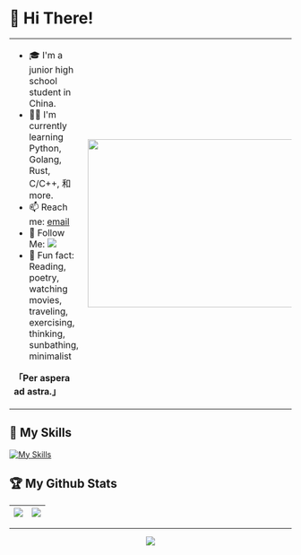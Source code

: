 # 👋 Hi There!

<table>
<tr>
<td valign="top"  width="50%">

- 🎓 I'm a junior high school student in China.
- 👨‍💻 I'm currently learning Python, Golang, Rust, C/C++, 和 more.
- 📫 Reach me: [email](mailto:xshaw201@gmail.com)
- 👏 Follow Me: [![](https://img.shields.io/github/followers/xiaoxiang2010?label=follow%20me&style=social)](https://github.com/xiaoxiang2010/)
- 🎣 Fun fact: Reading, poetry, watching movies, traveling, exercising, thinking, sunbathing, minimalist

**「Per aspera ad astra.」**
</td>
<td valign="center"  width="100%" height="100%">
<img src="https://github.com/anzhihe/anzhihe/blob/main/.github/workflows/Le%20Petit%20Prince.gif" width="500" height="300">
</td>
</tr>
</table>

## 🧰 My Skills
[![My Skills](https://skillicons.dev/icons?i=arch,arduino,c,cloudflare,css,git,github,gmail,go,html,js,md,nodejs,npm,powershell,py,rust,vscode,vue,windows)](https://skillicons.dev)

## 🏆 My Github Stats

|![](https://github-readme-stats.vercel.app/api?username=xiaoxiang2010)|![](https://github-readme-stats.vercel.app/api/top-langs/?username=xiaoxiang2010&layout=compact&hide_border=true&langs_count=10)|
|-|-|

---

<div align="center">

![](https://count.getloli.com/get/@:xiaoxiang2010?theme=gelbooru)

</div>
